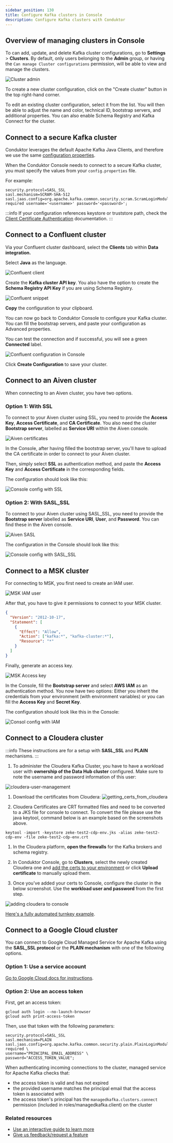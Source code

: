 ```yaml
---
sidebar_position: 130
title: Configure Kafka clusters in Console
description: Configure Kafka clusters with Conduktor
---
```


## Overview of managing clusters in Console

To can add, update, and delete Kafka cluster configurations, go to **Settings** > **Clusters**. By default, only users belonging to the **Admin** group, or having the `Can manage Cluster configurations` permission, will be able to view and manage the clusters.

![Cluster admin](/guide/clusters-list.png)

To create a new cluster configuration, click on the "Create cluster" button in the top right-hand corner.

To edit an existing cluster configuration, select it from the list. You will then be able to adjust the name and color, technical ID, bootstrap servers, and additional properties. You can also enable Schema Registry and Kafka Connect for the cluster.

## Connect to a secure Kafka cluster

Conduktor leverages the default Apache Kafka Java Clients, and therefore we use the same [configuration properties](https://kafka.apache.org/documentation/#consumerconfigs).

When the Conduktor Console needs to connect to a secure Kafka cluster, you must specify the values from your `config.properties` file.

For example:

```
security.protocol=SASL_SSL
sasl.mechanism=SCRAM-SHA-512
sasl.jaas.config=org.apache.kafka.common.security.scram.ScramLoginModule required username='<username>' password='<password>';
```

:::info
If your configuration references keystore or truststore path, check the [Client Certificate Authentication](https://docs.conduktor.io/platform/configuration/ssl-tls-configuration/#client-certificate-authentication) documentation.
:::

## Connect to a Confluent cluster

Via your Confluent cluster dashboard, select the **Clients** tab within **Data integration.**

Select **Java** as the language.

![Confluent client](/guide/confluent-client.png)

Create the **Kafka cluster API key**. You also have the option to create the **Schema Registry API Key** if you are using Schema Registry.

![Confluent snippet](/guide/confluent-api-key.png)

**Copy** the configuration to your clipboard.

You can now go back to Conduktor Console to configure your Kafka cluster. You can fill the bootstrap servers, and paste your configuration as Advanced properties.

You can test the connection and if successful, you will see a green **Connected** label.

![Confluent configuration in Console](/guide/confluent-config.png)

Click **Create Configuration** to save your cluster.

## Connect to an Aiven cluster

When connecting to an Aiven cluster, you have two options.

### Option 1: With SSL

To connect to your Aiven cluster using SSL, you need to provide the **Access Key**, **Access Certificate**, and **CA Certificate**.
You also need the cluster **Bootstrap server**, labelled as **Service URI** within the Aiven console.

![Aiven certificates](/guide/aiven-certs.png)

In the Console, after having filled the bootstrap server, you'll have to upload the CA certificate in order to connect to your Aiven cluster.

Then, simply select **SSL** as authentication method, and paste the **Access Key** and **Access Certificate** in the corresponding fields.

The configuration should look like this:

![Console config with SSL](/guide/aiven-with-ssl.png)

### Option 2: With SASL_SSL

To connect to your Aiven cluster using SASL_SSL, you need to provide the **Bootstrap server** labelled as **Service URI**, **User**, and **Password**. You can find these in the Aiven console.

![Aiven SASL](/guide/aiven-sasl-ssl.png)

The configuration in the Console should look like this:

![Console config with SASL_SSL](/guide/aiven-with-sasl-ssl.png)

## Connect to a MSK cluster

For connecting to MSK, you first need to create an IAM user.

![MSK IAM user](/guide/msk-iam-user.png)

After that, you have to give it permissions to connect to your MSK cluster.

```json
{
  "Version": "2012-10-17",
  "Statement": [
    {
      "Effect": "Allow",
      "Action": ["kafka:*", "kafka-cluster:*"],
      "Resource": "*"
    }
  ]
}
```

Finally, generate an access key.

![MSK Access key](/guide/msk-access-key.png)

In the Console, fill the **Bootstrap server** and select **AWS IAM** as an authentication method.
You now have two options: Either you inherit the credentials from your environment (with environment variables) or you can fill the **Access Key** and **Secret Key**.

The configuration should look like this in the Console:

![Consol config with IAM](/guide/msk-with-iam.png)

## Connect to a Cloudera cluster

:::info
These instructions are for a setup with **SASL_SSL** and **PLAIN** mechanisms.
:::

1. To administer the Cloudera Kafka Cluster, you have to have a workload user with **ownership of the Data Hub cluster** configured. Make sure to note the username and password information of this user:

![cloudera-user-management](/guide/cloudera-user-management.png "cloudera-user-management")

1. Download the certificates from Cloudera:
![getting_certs_from_cloudera](/guide/getting_certs_from_cloudera.png "getting_certs_from_cloudera")

1. Cloudera Certificates are CRT formatted files and need to be converted to a JKS file for console to connect. To convert the file please use the java keytool, command below is an example based on the screenshots above.

```
keytool -import -keystore zeke-test2-cdp-env.jks -alias zeke-test2-cdp-env -file zeke-test2-cdp-env.crt
```

1. In the Cloudera platform, **open the firewalls** for the Kafka brokers and schema registry.

1. In Conduktor Console, go to **Clusters**, select the newly created Cloudera one and [add the certs to your environment](/platform/get-started/configuration/ssl-tls-configuration/#configure-custom-truststore-on-conduktor-console) or click **Upload certificate** to manually upload them.

1. Once you've added your certs to Console, configure the cluster in the below screenshot. Use the **workload user and password** from the first step. 

![adding cloudera to console](/guide/cloudera-console-setup.png "adding cloudera to console")

[Here's a fully automated turnkey example](https://github.com/conduktor/conduktor-cloudera-quickstart-demo?tab=readme-ov-file#cloudera--conduktor).

## Connect to a Google Cloud cluster

You can connect to Google Cloud Managed Service for Apache Kafka using the **SASL_SSL protocol** or the **PLAIN mechanism** with one of the following options.

### Option 1: Use a service account

 [Go to Google Cloud docs for instructions](https://cloud.google.com/managed-service-for-apache-kafka/docs/authentication-kafka#sasl-plain).

### Option 2: Use an access token

First, get an access token:

```
gcloud auth login --no-launch-browser
gcloud auth print-access-token 
```

Then, use that token with the following parameters:

```
security.protocol=SASL_SSL
sasl.mechanism=PLAIN
sasl.jaas.config=org.apache.kafka.common.security.plain.PlainLoginModule required \
username="PRINCIPAL_EMAIL_ADDRESS" \
password="ACCESS_TOKEN_VALUE";
```

When authenticating incoming connections to the cluster, managed service for Apache Kafka checks that:

- the access token is valid and has not expired
- the provided username matches the principal email that the access token is associated with
- the access token's principal has the `managedkafka.clusters.connect` permission (included in roles/managedkafka.client) on the cluster

### Related resources

- [Use an interactive guide to learn more](https://conduktor.navattic.com/cluster-configuration)
- [Give us feedback/request a feature](https://conduktor.io/roadmap)
